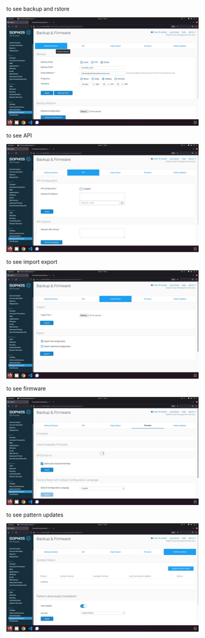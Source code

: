to see backup and rstore

![](_1.png)

to see API

![](_2.png)

to see import export

![](_3.png)

to see firmware

![](_4.png)

to see pattern updates

![](_5.png)
